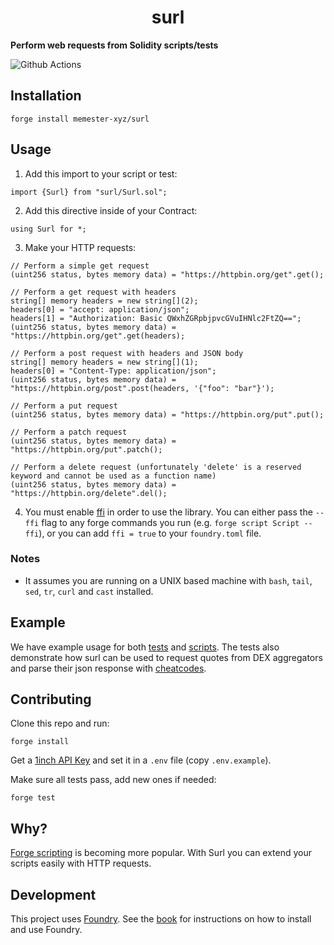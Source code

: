 # <h1 align="center"> surl </h1>

**Perform web requests from Solidity scripts/tests**

![Github Actions](https://github.com/memester-xyz/surl/workflows/test/badge.svg)

## Installation

```
forge install memester-xyz/surl
```

## Usage

1. Add this import to your script or test:

```solidity
import {Surl} from "surl/Surl.sol";
```

2. Add this directive inside of your Contract:

```solidity
using Surl for *;
```

3. Make your HTTP requests:

```solidity
// Perform a simple get request
(uint256 status, bytes memory data) = "https://httpbin.org/get".get();

// Perform a get request with headers
string[] memory headers = new string[](2);
headers[0] = "accept: application/json";
headers[1] = "Authorization: Basic QWxhZGRpbjpvcGVuIHNlc2FtZQ==";
(uint256 status, bytes memory data) = "https://httpbin.org/get".get(headers);

// Perform a post request with headers and JSON body
string[] memory headers = new string[](1);
headers[0] = "Content-Type: application/json";
(uint256 status, bytes memory data) = "https://httpbin.org/post".post(headers, '{"foo": "bar"}');

// Perform a put request
(uint256 status, bytes memory data) = "https://httpbin.org/put".put();

// Perform a patch request
(uint256 status, bytes memory data) = "https://httpbin.org/put".patch();

// Perform a delete request (unfortunately 'delete' is a reserved keyword and cannot be used as a function name)
(uint256 status, bytes memory data) = "https://httpbin.org/delete".del();
```

4. You must enable [ffi](https://book.getfoundry.sh/cheatcodes/ffi.html) in order to use the library. You can either
   pass the `--ffi` flag to any forge commands you run (e.g. `forge script Script --ffi`), or you can add `ffi = true`
   to your `foundry.toml` file.

### Notes

- It assumes you are running on a UNIX based machine with `bash`, `tail`, `sed`, `tr`, `curl` and `cast` installed.

## Example

We have example usage for both [tests](./test/Surl.t.sol) and [scripts](./script/). The tests also demonstrate how surl
can be used to request quotes from DEX aggregators and parse their json response with
[cheatcodes](https://book.getfoundry.sh/cheatcodes/parse-json).

## Contributing

Clone this repo and run:

```
forge install
```

Get a [1inch API Key](https://1inch.dev/) and set it in a `.env` file (copy `.env.example`).

Make sure all tests pass, add new ones if needed:

```
forge test
```

## Why?

[Forge scripting](https://book.getfoundry.sh/tutorials/solidity-scripting.html) is becoming more popular. With Surl you
can extend your scripts easily with HTTP requests.

## Development

This project uses [Foundry](https://getfoundry.sh). See the
[book](https://book.getfoundry.sh/getting-started/installation.html) for instructions on how to install and use Foundry.
